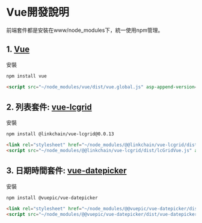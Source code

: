 # Vue開發說明

前端套件都是安裝在www/node_modules下，統一使用npm管理。

## 1. [Vue](https://vuejs.org/guide/quick-start.html)

安裝

```sh
npm install vue
```

```html
<script src="~/node_modules/vue/dist/vue.global.js" asp-append-version="true"></script>
```

## 2. 列表套件: [vue-lcgrid](https://www.npmjs.com/package/@linkchain/vue-lcgrid)

安裝

```sh
npm install @linkchain/vue-lcgrid@0.0.13
```

```html
<link rel="stylesheet" href="~/node_modules/@@linkchain/vue-lcgrid/dist/lcGridVue.css" asp-append-version="true" />
<script src="~/node_modules/@@linkchain/vue-lcgrid/dist/lcGridVue.js" asp-append-version="true"></script>
```

## 3. 日期時間套件: [vue-datepicker](https://vue3datepicker.com/)

安裝

```sh
npm install @vuepic/vue-datepicker
```

```html
<link rel="stylesheet" href="~/node_modules/@@vuepic/vue-datepicker/dist/main.css" asp-append-version="true" />
<script src="~/node_modules/@@vuepic/vue-datepicker/dist/vue-datepicker.iife.js" asp-append-version="true"></script>
```
